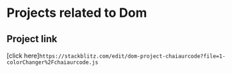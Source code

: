 # Projects related to Dom

## Project link
[click here]`https://stackblitz.com/edit/dom-project-chaiaurcode?file=1-colorChanger%2Fchaiaurcode.js`
